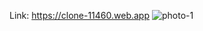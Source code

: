 Link: https://clone-11460.web.app
![photo-1](https://user-images.githubusercontent.com/53661347/97495783-10a17800-198e-11eb-82be-48bdf2447690.jpg)
